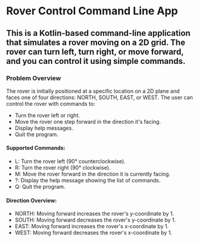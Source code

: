 # **Rover Control Command Line App**

## This is a Kotlin-based command-line application that simulates a rover moving on a 2D grid. The rover can turn left, turn right, or move forward, and you can control it using simple commands.

### **Problem Overview**
The rover is initially positioned at a specific location on a 2D plane and faces one of four directions: NORTH, SOUTH, EAST, or WEST.
The user can control the rover with commands to:

- Turn the rover left or right.
- Move the rover one step forward in the direction it's facing.
- Display help messages.
- Quit the program.

#### Supported Commands:
- L: Turn the rover left (90° counterclockwise).
- R: Turn the rover right (90° clockwise).
- M: Move the rover forward in the direction it is currently facing.
- ?: Display the help message showing the list of commands.
- Q: Quit the program.

#### Direction Overview:
- NORTH: Moving forward increases the rover's y-coordinate by 1.
- SOUTH: Moving forward decreases the rover's y-coordinate by 1.
- EAST: Moving forward increases the rover's x-coordinate by 1.
- WEST: Moving forward decreases the rover's x-coordinate by 1.
